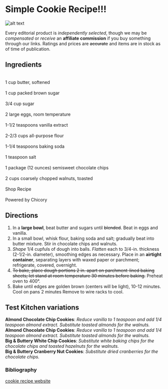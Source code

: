 
# Simple Cookie Recipe!!!


![alt text][cookie]

[cookie]: https://media.istockphoto.com/id/517109442/photo/chocolate-chip-cookie-isolated.jpg?s=612x612&w=0&k=20&c=RgZOYwzVRTXnIBy8zSkXK-wJfNBy9w023UGULkbH_VE= "Chocolate Chip Cookie"

Every editorial product is *independently selected*, though we may be *compensated* or *receive* an **affiliate commission** if you buy something through our links. Ratings and prices are ~~accurate~~ and items are in stock as of time of publication.

## Ingredients

<br>1 cup butter, softened<br/>
<br>1 cup packed brown sugar<br/>
<br>3/4 cup sugar<br/>
<br>2 large eggs, room temperature<br/>
<br>1-1/2 teaspoons vanilla extract<br/>
<br>2-2/3 cups all-purpose flour<br/>
<br>1-1/4 teaspoons baking soda<br/>
<br>1 teaspoon salt<br/>
<br>1 package (12 ounces) semisweet chocolate chips<br/>
<br>2 cups coarsely chopped walnuts, toasted<br/>
<br>Shop Recipe<br/>
<br>Powered by Chicory<br/>


## Directions

1. In a **large bowl**, beat butter and sugars until ~~blended~~. Beat in eggs and vanilla. 
2. In a small bowl, whisk flour, baking soda and salt; gradually beat into butter mixture. Stir in chocolate chips and walnuts.
3. *Shape* 1/4 cupfuls of dough into balls. *Flatten* each to 3/4-in. thickness (2-1/2-in. diameter), smoothing edges as necessary. Place in an **airtight container**, separating layers with waxed paper or parchment; refrigerate, covered, overnight.
4. ~~To bake, place dough portions 2 in. apart on parchment-lined baking sheets; let stand at room temperature 30 minutes before baking.~~ Preheat oven to 400°.
5. Bake until edges are golden brown (centers will be light), 10-12 minutes. Cool on pans 2 minutes Remove to wire racks to cool.


## Test Kitchen variations

**Almond Chocolate Chip Cookies**: *Reduce vanilla to 1 teaspoon and add 1/4 teaspoon almond extract. Substitute toasted almonds for the walnuts.*<br/>
**Almond Chocolate Chip Cookies**: *Reduce vanilla to 1 teaspoon and add 1/4 teaspoon almond extract. Substitute toasted almonds for the walnuts.* <br/>
**Big & Buttery White Chip Cookies**: *Substitute white baking chips for the chocolate chips and toasted hazelnuts for the walnuts.* <br/>
**Big & Buttery Cranberry Nut Cookies**: *Substitute dried cranberries for the chocolate chips.*<br/>


### Bibliography

[cookie recipe website][food]


[food]: https://www.tasteofhome.com/recipes/big-buttery-chocolate-chip-cookies/